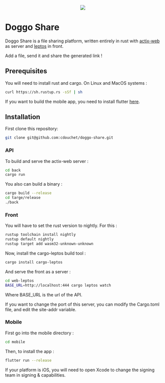 <div style="text-align:center"><img src="https://doggo-share-api.doggo-saloon.net/assets/logo-icon.png" /></div>

# Doggo Share

Doggo Share is a file sharing platform, written entirely in rust with [actix-web](https://github.com/actix/actix-web) as server and [leptos](https://github.com/leptos-rs/leptos) in front.

Add a file, send it and share the generated link !

## Prerequisites

You will need to install rust and cargo. On Linux and MacOS systems :

```bash
curl https://sh.rustup.rs -sSf | sh
```

If you want to build the mobile app, you need to install flutter [here](https://docs.flutter.dev/get-started/install).

## Installation

First clone this repository:

```bash
git clone git@github.com:cdouchet/doggo-share.git
```

### API

To build and serve the actix-web server :

```bash
cd back
cargo run
```

You also can build a binary :

```bash
cargo build --release
cd targe/release
./back
```

### Front

You will have to set the rust version to nightly. For this :

```bash
rustup toolchain install nightly
rustup default nightly
rustup target add wasm32-unknown-unknown
```

Now, install the cargo-leptos build tool :
```bash
cargo install cargo-leptos
```

And serve the front as a server :
```bash
cd web-leptos
BASE_URL=http://localhost:444 cargo leptos watch
```

Where BASE_URL is the url of the API.

If you want to change the port of this server, you can modify the Cargo.toml file, and edit the site-addr variable.

### Mobile

First go into the mobile directory :
```bash
cd mobile
```

Then, to install the app :
```bash
flutter run --release
```

If your platform is iOS, you will need to open Xcode to change the signing team in signing & capabilities.
